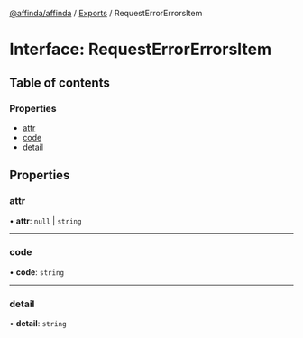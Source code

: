 [@affinda/affinda](../README.md) / [Exports](../modules.md) / RequestErrorErrorsItem

# Interface: RequestErrorErrorsItem

## Table of contents

### Properties

- [attr](RequestErrorErrorsItem.md#attr)
- [code](RequestErrorErrorsItem.md#code)
- [detail](RequestErrorErrorsItem.md#detail)

## Properties

### attr

• **attr**: ``null`` \| `string`

___

### code

• **code**: `string`

___

### detail

• **detail**: `string`
